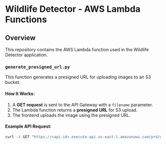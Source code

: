 # Wildlife Detector - AWS Lambda Functions

##  Overview
This repository contains the AWS Lambda function used in the Wildlife Detector application.

###  `generate_presigned_url.py`
This function generates a presigned URL for uploading images to an S3 bucket.

####  How It Works:
1. A **GET request** is sent to the API Gateway with a `filename` parameter.
2. The Lambda function returns a **presigned URL** for S3 upload.
3. The frontend uploads the image using the presigned URL.

####  Example API Request:
```bash
curl -X GET "https://<api-id>.execute-api.us-east-1.amazonaws.com/prd/generate-presigned-url?filename=example.jpg"
